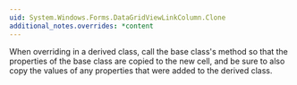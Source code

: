 ```yaml
---
uid: System.Windows.Forms.DataGridViewLinkColumn.Clone
additional_notes.overrides: *content
---
```


<p>When overriding <xref href="System.Windows.Forms.DataGridViewLinkColumn.Clone"></xref> in a derived class, call the base class's <xref href="System.Windows.Forms.DataGridViewLinkColumn.Clone"></xref> method so that the properties of the base class are copied to the new cell, and be sure to also copy the values of any properties that were added to the derived class.</p>


